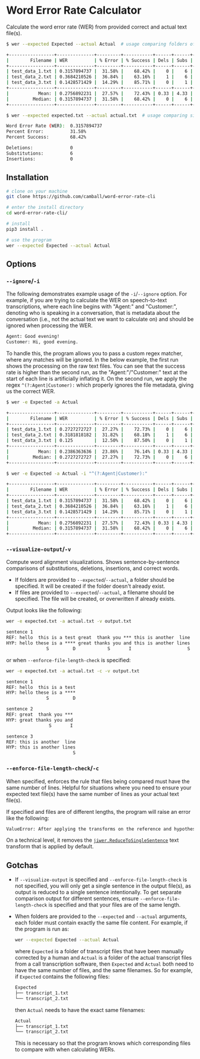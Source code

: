 # Word Error Rate Calculator

Calculate the word error rate (WER) from provided correct and actual text file(s).

```sh
$ wer --expected Expected --actual Actual  # usage comparing folders of corresponding files

+-----------------+--------------+---------+-----------+------+------+---------+
|        Filename | WER          | % Error | % Success | Dels | Subs | Inserts |
+-----------------+--------------+---------+-----------+------+------+---------+
| test_data_1.txt | 0.3157894737 |  31.58% |    68.42% |    0 |    6 |       0 |
| test_data_2.txt | 0.3684210526 |  36.84% |    63.16% |    1 |    6 |       0 |
| test_data_3.txt | 0.1428571429 |  14.29% |    85.71% |    0 |    1 |       0 |
+-----------------+--------------+---------+-----------+------+------+---------+
|           Mean: | 0.2756892231 |  27.57% |    72.43% | 0.33 | 4.33 |       0 |
|         Median: | 0.3157894737 |  31.58% |    68.42% |    0 |    6 |       0 |
+-----------------+--------------+---------+-----------+------+------+---------+

$ wer --expected expected.txt --actual actual.txt  # usage comparing single files

Word Error Rate (WER):  0.3157894737
Percent Error:          31.58%
Percent Success:        68.42%

Deletions:              0
Substitutions:          6
Insertions:             0
```

## Installation

```sh
# clone on your machine
git clone https://github.com/camball/word-error-rate-cli

# enter the install directory
cd word-error-rate-cli/

# install
pip3 install .

# use the program
wer --expected Expected --actual Actual
```

## Options

### `--ignore`/`-i`

The following demonstrates example usage of the `-i`/`--ignore` option. For example, if you are trying to calculate the WER on speech-to-text transcriptions, where each line begins with "Agent:" and "Customer:", denoting who is speaking in a conversation, that is metadata about the conversation (i.e., not the actual text we want to calculate on) and should be ignored when processing the WER.

```txt
Agent: Good evening!
Customer: Hi, good evening.
```

To handle this, the program allows you to pass a custom regex matcher, where any matches will be ignored. In the below example, the first run shows the processing on the raw text files. You can see that the success rate is higher than the second run, as the "Agent:"/"Customer:" text at the start of each line is artificially inflating it. On the second run, we apply the regex `^(?:Agent|Customer):` which properly ignores the file metadata, giving us the correct WER.

```sh
$ wer -e Expected -a Actual

+-----------------+--------------+---------+-----------+------+------+---------+
|        Filename | WER          | % Error | % Success | Dels | Subs | Inserts |
+-----------------+--------------+---------+-----------+------+------+---------+
| test_data_1.txt | 0.2727272727 |  27.27% |    72.73% |    0 |    6 |       0 |
| test_data_2.txt | 0.3181818182 |  31.82% |    68.18% |    1 |    6 |       0 |
| test_data_3.txt | 0.125        |  12.50% |    87.50% |    0 |    1 |       0 |
+-----------------+--------------+---------+-----------+------+------+---------+
|           Mean: | 0.2386363636 |  23.86% |    76.14% | 0.33 | 4.33 |       0 |
|         Median: | 0.2727272727 |  27.27% |    72.73% |    0 |    6 |       0 |
+-----------------+--------------+---------+-----------+------+------+---------+

$ wer -e Expected -a Actual -i "^(?:Agent|Customer):"

+-----------------+--------------+---------+-----------+------+------+---------+
|        Filename | WER          | % Error | % Success | Dels | Subs | Inserts |
+-----------------+--------------+---------+-----------+------+------+---------+
| test_data_1.txt | 0.3157894737 |  31.58% |    68.42% |    0 |    6 |       0 |
| test_data_2.txt | 0.3684210526 |  36.84% |    63.16% |    1 |    6 |       0 |
| test_data_3.txt | 0.1428571429 |  14.29% |    85.71% |    0 |    1 |       0 |
+-----------------+--------------+---------+-----------+------+------+---------+
|           Mean: | 0.2756892231 |  27.57% |    72.43% | 0.33 | 4.33 |       0 |
|         Median: | 0.3157894737 |  31.58% |    68.42% |    0 |    6 |       0 |
+-----------------+--------------+---------+-----------+------+------+---------+
```

### `--visualize-output`/`-v`

Compute word alignment visualizations. Shows sentence-by-sentence comparisons of substitutions, deletions, insertions, and correct words.

- If folders are provided to `--expected`/`--actual`, a folder should be specified. It will be created if the folder doesn't already exist.
- If files are provided to `--expected`/`--actual`, a filename should be specified. The file will be created, or overwritten if already exists.

Output looks like the following:

```sh
wer -e expected.txt -a actual.txt -v output.txt
```

```txt
sentence 1
REF: hello  this is a test great  thank you *** this is another  line
HYP: hello these is a **** great thanks you and this is another lines
               S         D            S       I                     S
```

or when `--enforce-file-length-check` is specified:

```sh
wer -e expected.txt -a actual.txt -c -v output.txt
```

```txt
sentence 1
REF: hello  this is a test
HYP: hello these is a ****
               S         D

sentence 2
REF: great  thank you ***
HYP: great thanks you and
                S       I

sentence 3
REF: this is another  line
HYP: this is another lines
                         S
```

### `--enforce-file-length-check`/`-c`

When specified, enforces the rule that files being compared must have the same number of lines. Helpful for situations where you need to ensure your expected text file(s) have the same number of lines as your actual text file(s).

If specified and files are of different lengths, the program will raise an error like the following:

```txt
ValueError: After applying the transforms on the reference and hypothesis sentences, their lengths must match. Instead got 13 reference and 15 hypothesis sentences.
```

On a technical level, it removes the [`jiwer.ReduceToSingleSentence`](https://jitsi.github.io/jiwer/reference/transforms/#transforms.ReduceToSingleSentence) text transform that is applied by default.

## Gotchas

- If `--visualize-output` is specified and `--enforce-file-length-check` is not specified, you will only get a single sentence in the output file(s), as output is reduced to a single sentence intentionally. To get separate comparison output for different sentences, ensure `--enforce-file-length-check` is specified and that your files are of the same length.
- When folders are provided to the `--expected` and `--actual` arguments, each folder must contain exactly the same file content. For example, if the program is run as:

    ```sh
    wer --expected Expected --actual Actual
    ```

    where `Expected` is a folder of transcript files that have been manually corrected by a human and `Actual` is a folder of the actual transcript files from a call transcription software, then `Expected` and `Actual` both need to have the same number of files, and the same filenames. So for example, if `Expected` contains the following files:

    ```txt
    Expected
    ├── transcript_1.txt
    └── transcript_2.txt
    ```

    then `Actual` needs to have the exact same filenames:

    ```txt
    Actual
    ├── transcript_1.txt
    └── transcript_2.txt
    ```

    This is necessary so that the program knows which corresponding files to compare with when calculating WERs.
